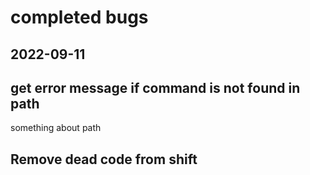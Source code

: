 # completed bugs

## 2022-09-11

## get error message if command is not found in path

something about path




## Remove dead code from shift

